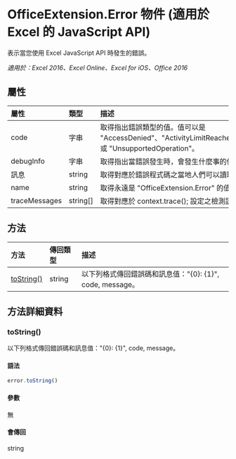# <a name="officeextension.error-object-(javascript-api-for-excel)"></a>OfficeExtension.Error 物件 (適用於 Excel 的 JavaScript API)

表示當您使用 Excel JavaScript API 時發生的錯誤。

_適用於：Excel 2016、Excel Online、Excel for iOS、Office 2016_

## <a name="properties"></a>屬性
| 屬性	     | 類型	   |描述
|:---------------|:--------|:----------|
|code|字串|取得指出錯誤類型的值。值可以是 "AccessDenied"、"ActivityLimitReached"、"BadPassword"、"GeneralException"、"InsertDeleteConflict"、"InvalidArgument"、"InvalidBinding"、"InvalidOperation"、"InvalidReference"、"InvalidSelection"、"ItemAlreadyExists"、"ItemNotFound"、"NotImplemented" 或 "UnsupportedOperation"。 |
|debugInfo|字串|取得指出當錯誤發生時，會發生什麼事的值。這個值只適用於在開發/偵錯期間。  |
|訊息 |string| 取得對應於錯誤程式碼之當地人們可以讀取的字串。|
|name |string| 取得永遠是 "OfficeExtension.Error" 的值。 |
|traceMessages |string[]| 取得對應於 context.trace(); 設定之檢測訊息的值陣列 |

## <a name="methods"></a>方法

| 方法           | 傳回類型    |描述|
|:---------------|:--------|:----------|
|[toString()](#tostring)|string|以下列格式傳回錯誤碼和訊息值："{0}: {1}", code, message。|

## <a name="method-details"></a>方法詳細資料

### <a name="tostring()"></a>toString()
以下列格式傳回錯誤碼和訊息值："{0}: {1}", code, message。

#### <a name="syntax"></a>語法
```js
error.toString()
```

#### <a name="parameters"></a>參數
無

#### <a name="returns"></a>會傳回
string
